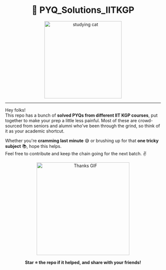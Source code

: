 <h1 align="center">📘 PYQ_Solutions_IITKGP</h1>

<p align="center">
  <img src="https://media.giphy.com/media/l41lQXP9D5h5FZ3U0/giphy.gif" width="250" alt="studying cat"/>
</p>

---

Hey folks!  
This repo has a bunch of **solved PYQs from different IIT KGP courses**, put together to make your prep a little less painful. Most of these are crowd-sourced from seniors and alumni who’ve been through the grind, so think of it as your academic shortcut.

Whether you're **cramming last minute** 😅 or brushing up for that **one tricky subject** 📚, hope this helps.  
Feel free to contribute and keep the chain going for the next batch. ✌️

<p align="center">
  <img src="https://media.giphy.com/media/3o7abldj0b3rxrZUxW/giphy.gif" width="300" alt="Thanks GIF"/>
</p>

<p align="center">
  <b>Star ⭐ the repo if it helped, and share with your friends!</b>
</p>
